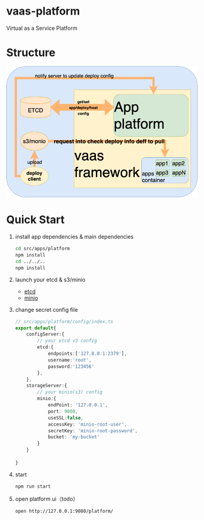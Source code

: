 # vaas-platform
Virtual as a Service Platform

# Structure
![Structure](https://raw.githubusercontent.com/virtual-less/assets/main/vaas-platform.png)


# Quick Start
1. install app dependencies & main dependencies
    ```sh
    cd src/apps/platform
    npm install
    cd ../../..
    npm install
    ```

2. launch your etcd & s3/minio
    * [etcd](https://github.com/etcd-io/etcd)
    * [minio](https://github.com/minio/minio)


3. change secret config file
    ```ts
    // src/apps/platform/config/index.ts
    export default{
        configServer:{
            // your etcd v3 config
            etcd:{
                endpoints:['127.0.0.1:2379'],
                username:'root',
                password:'123456'
            },
        },
        storageServer:{
            // your minio(s3) config
            minio:{
                endPoint: '127.0.0.1',
                port: 9000,
                useSSL:false,
                accessKey: 'minio-root-user',
                secretKey: 'minio-root-password',
                bucket: 'my-bucket'
            }
        }
        
    }
    ```
4. start
    ```sh
    npm run start
    ```
5. open platform ui（todo）
    ```sh
    open http://127.0.0.1:9080/platform/
    ```